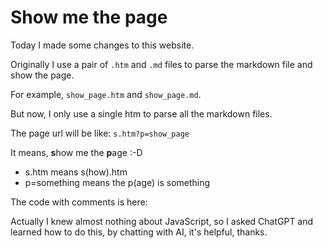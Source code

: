 # Show me the page

Today I made some changes to this website. 

Originally I use a pair of `.htm` and `.md` files to parse the markdown file and show the page.

For example, `show_page.htm` and `show_page.md`.

But now, I only use a single htm to parse all the markdown files.

The page url will be like: `s.htm?p=show_page`

It means, **s**how me the **p**age :-D
- s.htm means s(how).htm
- p=something means the p(age) is something

The code with comments is here: 

[<script src="https://gist.github.com/jamesec/606636df1542b0afa3b77013b56da240.js"></script>](https://gist.githubusercontent.com/jamesec/606636df1542b0afa3b77013b56da240/raw)

Actually I knew almost nothing about JavaScript, so I asked ChatGPT and learned how to do this, by chatting with AI, it's helpful, thanks.
